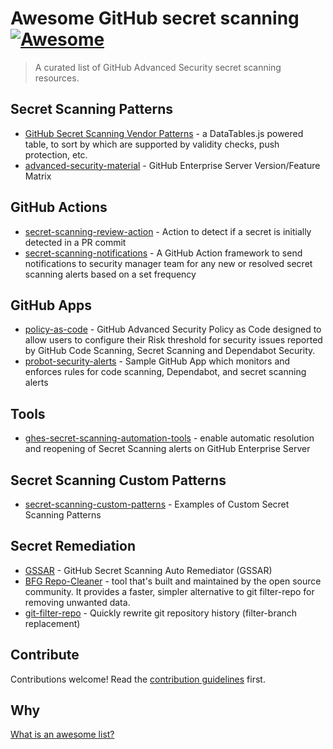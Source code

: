 # Awesome GitHub secret scanning  [![Awesome](https://awesome.re/badge.svg)](https://awesome.re)

> A curated list of GitHub Advanced Security secret scanning resources.

## Secret Scanning Patterns
- [GitHub Secret Scanning Vendor Patterns](https://aegilops.github.io/patterns.html) - a DataTables.js powered table, to sort by which are supported by validity checks, push protection, etc.
- [advanced-security-material](https://github.com/advanced-security/advanced-security-material/blob/main/GHAS-on-GHES-feature-matrix.md#secret-scanning) - GitHub Enterprise Server Version/Feature Matrix

## GitHub Actions
- [secret-scanning-review-action](https://github.com/advanced-security/secret-scanning-review-action) - Action to detect if a secret is initially detected in a PR commit
- [secret-scanning-notifications](https://github.com/advanced-security/secret-scanning-notifications) - A GitHub Action framework to send notifications to security manager team for any new or resolved secret scanning alerts based on a set frequency

## GitHub Apps
- [policy-as-code](https://github.com/advanced-security/policy-as-code) - GitHub Advanced Security Policy as Code designed to allow users to configure their Risk threshold for security issues reported by GitHub Code Scanning, Secret Scanning and Dependabot Security.
- [probot-security-alerts](https://github.com/advanced-security/probot-security-alerts) - Sample GitHub App which monitors and enforces rules for code scanning, Dependabot, and secret scanning alerts

## Tools
- [ghes-secret-scanning-automation-tools](https://github.com/kraiouchkine/ghes-secret-scanning-automation-tools) - enable automatic resolution and reopening of Secret Scanning alerts on GitHub Enterprise Server

## Secret Scanning Custom Patterns
- [secret-scanning-custom-patterns](https://github.com/advanced-security/secret-scanning-custom-patterns) - Examples of Custom Secret Scanning Patterns

## Secret Remediation
- [GSSAR](https://github.com/advanced-security/GSSAR) - GitHub Secret Scanning Auto Remediator (GSSAR)
- [BFG Repo-Cleaner](https://rtyley.github.io/bfg-repo-cleaner/) - tool that's built and maintained by the open source community. It provides a faster, simpler alternative to git filter-repo for removing unwanted data.
- [git-filter-repo](https://github.com/newren/git-filter-repo) - Quickly rewrite git repository history (filter-branch replacement)

## Contribute

Contributions welcome! Read the [contribution guidelines](CONTRIBUTING.md) first.

## Why

[What is an awesome list?](https://github.com/sindresorhus/awesome/blob/main/awesome.md)
